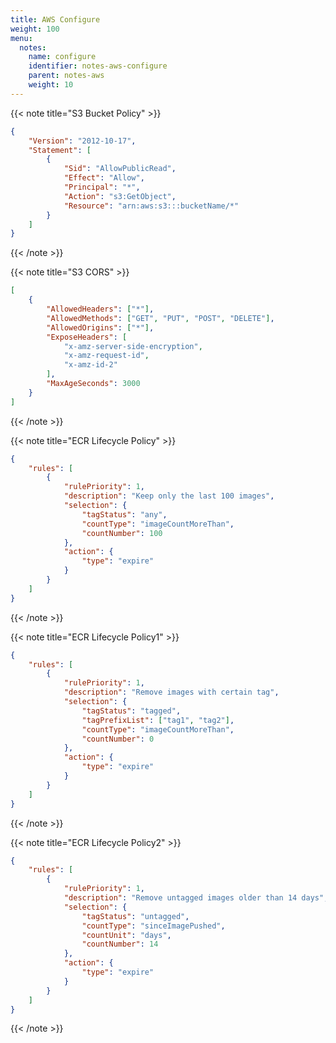 ```yaml
---
title: AWS Configure
weight: 100
menu:
  notes:
    name: configure
    identifier: notes-aws-configure
    parent: notes-aws
    weight: 10
---
```


{{< note title="S3 Bucket Policy" >}}

```json
{
	"Version": "2012-10-17",
	"Statement": [
		{
			"Sid": "AllowPublicRead",
			"Effect": "Allow",
			"Principal": "*",
			"Action": "s3:GetObject",
			"Resource": "arn:aws:s3:::bucketName/*"
		}
	]
}
```

{{< /note >}}

{{< note title="S3 CORS" >}}

```json
[
	{
		"AllowedHeaders": ["*"],
		"AllowedMethods": ["GET", "PUT", "POST", "DELETE"],
		"AllowedOrigins": ["*"],
		"ExposeHeaders": [
			"x-amz-server-side-encryption",
			"x-amz-request-id",
			"x-amz-id-2"
		],
		"MaxAgeSeconds": 3000
	}
]
```

{{< /note >}}

{{< note title="ECR Lifecycle Policy" >}}

```json
{
	"rules": [
		{
			"rulePriority": 1,
			"description": "Keep only the last 100 images",
			"selection": {
				"tagStatus": "any",
				"countType": "imageCountMoreThan",
				"countNumber": 100
			},
			"action": {
				"type": "expire"
			}
		}
	]
}
```

{{< /note >}}

{{< note title="ECR Lifecycle Policy1" >}}

```json
{
	"rules": [
		{
			"rulePriority": 1,
			"description": "Remove images with certain tag",
			"selection": {
				"tagStatus": "tagged",
				"tagPrefixList": ["tag1", "tag2"],
				"countType": "imageCountMoreThan",
				"countNumber": 0
			},
			"action": {
				"type": "expire"
			}
		}
	]
}
```

{{< /note >}}

{{< note title="ECR Lifecycle Policy2" >}}

```json
{
	"rules": [
		{
			"rulePriority": 1,
			"description": "Remove untagged images older than 14 days",
			"selection": {
				"tagStatus": "untagged",
				"countType": "sinceImagePushed",
				"countUnit": "days",
				"countNumber": 14
			},
			"action": {
				"type": "expire"
			}
		}
	]
}
```

{{< /note >}}

